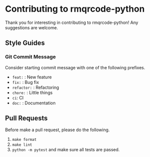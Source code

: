 # Contributing to rmqrcode-python
Thank you for interesting in contributing to rmqrcode-python! Any suggestions are welcome.

## Style Guides
### Git Commit Message
Consider starting commit message with one of the following prefixes.
- `feat:` : New feature
- `fix:` : Bug fix
- `refactor:` : Refactoring
- `chore:` : Little things
- `ci`: CI
- `doc:` : Documentation

## Pull Requests
Before make a pull request, please do the following.
1. `make format`
2. `make lint`
3. `python -m pytest` and make sure all tests are passed.
